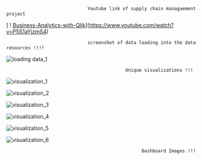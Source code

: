                                   Youtube link of supply chain managaement project 

[ ! [Business-Analytics-with-Qlik](https://img.youtube.com/vi/P5S1aYjzmS4/e.jog)](https://www.youtube.com/watch?v=P5S1aYjzmS4)



                                  screenshot of data loading into the data resources !!!!

![loading data_1](https://github.com/saikrishna2012/Business-Analytics-with-Qlik/assets/149865763/16be4411-339c-41c2-b1dd-657f54a87f10)



                                                Unique visualizations !!!  

![visualization_1](https://github.com/saikrishna2012/Business-Analytics-with-Qlik/assets/149865763/a2112914-0cc0-46c7-a438-8a8c9f5742ff)

![visualization_2](https://github.com/saikrishna2012/Business-Analytics-with-Qlik/assets/149865763/33a54561-dfd8-4669-ade8-276656903375)

![visualization_3](https://github.com/saikrishna2012/Business-Analytics-with-Qlik/assets/149865763/5c88bd5e-3c21-44e6-82fd-e42d095b2abf)

![visualization_4](https://github.com/saikrishna2012/Business-Analytics-with-Qlik/assets/149865763/81399984-753a-4d2c-9ed6-bd39953ff2c7)

![visualization_5](https://github.com/saikrishna2012/Business-Analytics-with-Qlik/assets/149865763/ad4e5436-e9cb-48d6-ba0d-951ddf886ca7)

![visualization_6](https://github.com/saikrishna2012/Business-Analytics-with-Qlik/assets/149865763/fde69a51-74b5-4447-bd9c-5a67fa798cd0)




                                                      Dashboard Images !!!





  



